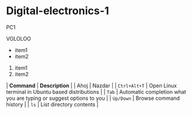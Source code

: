 # Digital-electronics-1
PC1

VOLOLOO

* item1
* item2


1. item1
2. item2

| **Command** | **Description** |
| Ahoj   | Nazdar |
| `Ctrl+Alt+T` | Open Linux terminal in Ubuntu based distributions |
| `Tab` | Automatic completion what you are typing or suggest options to you |
| `Up/Down` | Browse command history |
| `ls` | List directory contents |
